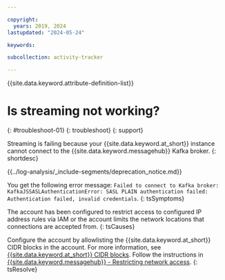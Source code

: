 ```yaml
---

copyright:
  years: 2019, 2024
lastupdated: "2024-05-24"

keywords:

subcollection: activity-tracker

---
```


{{site.data.keyword.attribute-definition-list}}

# Is streaming not working?
{: #troubleshoot-01}
{: troubleshoot}
{: support}

Streaming is failing because your {{site.data.keyword.at_short}} instance cannot connect to the {{site.data.keyword.messagehub}} Kafka broker.
{: shortdesc}


{{../log-analysis/_include-segments/deprecation_notice.md}}

You get the following error message: `Failed to connect to Kafka broker: KafkaJSSASLAuthenticationError: SASL PLAIN authentication failed: Authentication failed, invalid credentials`.
{: tsSymptoms}

The account has been configured to restrict access to configured IP address rules via IAM or the account limits the network locations that connections are accepted from.
{: tsCauses}


Configure the account by allowlisting the {{site.data.keyword.at_short}} CIDR blocks in the account. For more information, see [{{site.data.keyword.at_short}} CIDR blocks](/docs/activity-tracker?topic=activity-tracker-cidr). Follow the instructions in [{{site.data.keyword.messagehub}} - Restricting network access](/docs/EventStreams?topic=EventStreams-restrict_access).
{: tsResolve}
